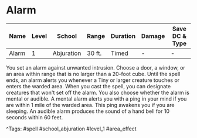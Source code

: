 # Alarm

| Name | Level | School | Range | Duration | Damage | Save DC & Type |
|------|-------|--------|-------|----------|--------|----------------|
| Alarm | 1 | Abjuration | 30 ft. | Timed | - | - |

You set an alarm against unwanted intrusion. Choose a door, a window, or an area within range that is no larger than a 20-foot cube. Until the spell ends, an alarm alerts you whenever a Tiny or larger creature touches or enters the warded area. When you cast the spell, you can designate creatures that won't set off the alarm. You also choose whether the alarm is mental or audible. A mental alarm alerts you with a ping in your mind if you are within 1 mile of the warded area. This ping awakens you if you are sleeping. An audible alarm produces the sound of a hand bell for 10 seconds within 60 feet.

^Tags: #spell #school_abjuration #level_1 #area_effect
